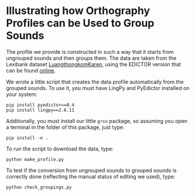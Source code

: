 # Illustrating how Orthography Profiles can be Used to Group Sounds

The profile we provide is constructed in such a way that it starts from ungrouped sounds and then groups them. The data are taken from the Lexibank dataset [LuangthongkomKaren](https://github.com/lexibank/luangthongkumkaren), using the EDICTOR version that can be found [online](https://lingulist.de/edictor/links/ltkkaren.html). 

We wrote a little script that creates the data profile automatically from the grouped sounds. To use it, you must have LingPy and PyEdictor installed on your system:

```
pip install pyedictor==0.4
pip install lingpy==2.6.11
```

Additionally, you must install our little `grsn` package, so assuming you open a terminal in the folder of this package, just type:

```
pip install -e .
```

To run the script to download the data, type:

```
python make_profile.py
```

To test if the conversion from ungrouped sounds to grouped sounds is correctly done (reflecting the manual status of editing we used), type:

```
python check_groupings.py
```


